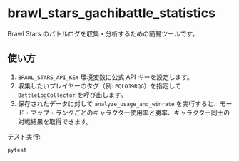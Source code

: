 # brawl_stars_gachibattle_statistics

Brawl Stars のバトルログを収集・分析するための簡易ツールです。

## 使い方

1. `BRAWL_STARS_API_KEY` 環境変数に公式 API キーを設定します。
2. 収集したいプレイヤーのタグ（例: `PQLOJ9RQG`）を指定して `BattleLogCollector` を呼び出します。
3. 保存されたデータに対して `analyze_usage_and_winrate` を実行すると、モード・マップ・ランクごとのキャラクター使用率と勝率、キャラクター同士の対戦結果を取得できます。

テスト実行:

```bash
pytest
```
